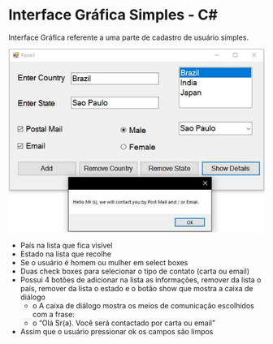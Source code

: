 ﻿# Interface Gráfica Simples - C#

Interface Gráfica referente a uma parte de cadastro de usuário simples.

![solarized palette](https://github.com/bllackdev/interface-grafica-simples/blob/master/img/interf-grafica.jpg)

- País na lista que fica visível
- Estado na lista que recolhe
- Se o usuário é homem ou mulher em select boxes
- Duas check boxes para selecionar o tipo de contato (carta ou email)
- Possui 4 botões de adicionar na lista as informações, remover da lista o país, remover da lista o estado e o botão show que mostra a caixa de diálogo
  - o A caixa de diálogo mostra os meios de comunicação escolhidos com a frase:
  - o “Olá Sr(a). Você será contactado por carta ou email”
- Assim que o usuário pressionar ok os campos são limpos

